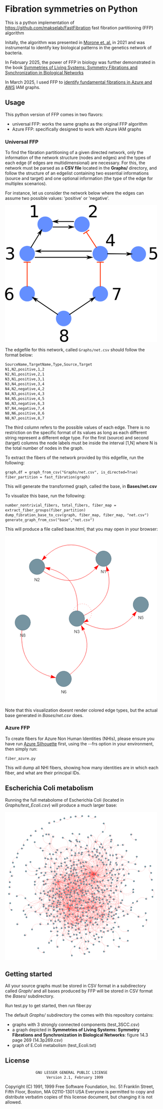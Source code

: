# Fibration symmetries on Python

This is a python implementation of https://github.com/makselab/FastFibration fast fibration partitioning (FFP) algorithm

Initally, the algorithm was presented in [Morone et. al.](https://www.pnas.org/content/117/15/8306) in 2021 and was instrumental to identify key biological patterns in the genetics network of bacteria.

In February 2025, the power of FFP in biology was further demonstrated in the book [Symmetries of Living Systems: Symmetry Fibrations and Synchronization in Biological Networks](https://arxiv.org/pdf/2502.18713)

In March 2025, I used FFP to [identify fundamental fibrations in Azure and AWS](https://www.linkedin.com/pulse/taming-nhis-aws-azure-part-1-visual-tour-christophe-parisel-f9tpe/) IAM graphs.

## Usage 

This python version of FFP comes in two flavors:
- universal FFP: works the same graphs as the original FFP algorithm
- Azure FFP: specifically designed to work with Azure IAM graphs

### Universal FFP

To find the fibration partitioning of a given directed network, only the information of the network structure (nodes and edges) 
and the types of each edge (if edges are multidimensional) are necessary. 
For this, the network must be parsed as a **CSV file** located in the **Graphs/** directory, and follow the structure of an edgelist containing two essential informations (source and target) and one optional information (the type of the edge for multiplex scenarios). 

For instance, let us consider the network below where the edges can assume two possible values: 'positive' or 'negative'.

<img src="small_example.png" width="500" />

The edgefile for this network, called `Graphs/net.csv` should follow the format below:

```
SourceName,TargetName,Type,Source,Target
N1,N2,positive,1,2
N2,N1,positive,2,1
N3,N1,positive,3,1
N3,N4,positive,3,4
N4,N2,negative,4,2
N4,N3,positive,4,3
N4,N5,positive,4,5
N6,N3,negative,6,3
N7,N4,negative,7,4
N8,N6,positive,8,6
N8,N7,positive,8,7
```

The third column refers to the possible values of each edge. There is no restriction on the specific
format of its values as long as each different string represent a different edge type. For the first (source) and 
second (target) columns the node labels must be inside the interval \[1,N\] where N is the total number of nodes in
the graph.

To extract the fibers of the network provided by this edgefile, run the following: 

```
graph,df = graph_from_csv("Graphs/net.csv", is_directed=True)
fiber_partition = fast_fibration(graph)
```

This will generate the transformed graph, called the base, in **Bases/net.csv**

To visualize this base, run the following:

```
number_nontrivial_fibers, total_fibers, fiber_map = extract_fiber_groups(fiber_partition)
dump_fibration_base_to_csv(graph, fiber_map, fiber_map, "net.csv")
generate_graph_from_csv("base","net.csv")
```

This will produce a file called base.html, that you may open in your browser:

<img src="small_base.png" width="500" />

Note that this visualization doesnt render colored edge types, but the actual base generated in *Bases/net.csv* does. 

### Azure FFP

To create fibers for Azure Non Human Identities (NHIs), please ensure you have run [Azure Silhouette](https://github.com/labyrinthinesecurity/silhouette) first, using the --frs option in your environment, then simply run:
```
fiber_azure.py
```

This will dump all NHI fibers, showing how many identities are in which each fiber, and what are their principal IDs.

## Escherichia Coli metabolism

Running the full metabolome of Escherichia Coli (located in *Graphs/test_Ecoli.csv*) will produce a much larger base:

<img src="Ecoli_base.png" width="500" />

## Getting started
All your source graphs must be stored in CSV format in a subdirectory called *Graph/* and all bases produced by FFP will be stored in CSV format the *Bases/* subdirectory.

Run test.py to get started, then run fiber.py

The default *Graphs/* subdirectory the comes with this repository contains:
- graphs with 3 strongly connected components (test_3SCC.csv)
- a graph depicted in **Symmetries of Living Systems: Symmetry Fibrations and Synchronization in Biological Networks**: figure 14.3 page 269 (14.3p269.csv)
- graph of E.Coli metabolism (test_Ecoli.txt)

## License

                  GNU LESSER GENERAL PUBLIC LICENSE
                       Version 2.1, February 1999

 Copyright (C) 1991, 1999 Free Software Foundation, Inc.
 51 Franklin Street, Fifth Floor, Boston, MA  02110-1301  USA
 Everyone is permitted to copy and distribute verbatim copies
 of this license document, but changing it is not allowed.
